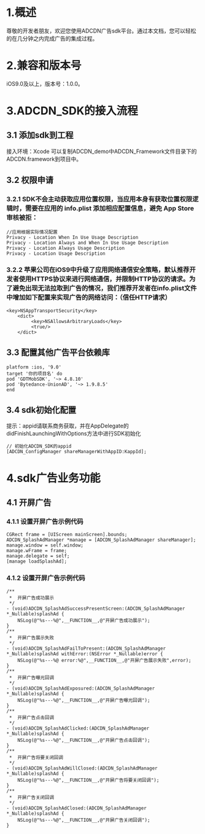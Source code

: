 # 1.概述
尊敬的开发者朋友，欢迎您使用ADCDN广告sdk平台。通过本文档，您可以轻松的在几分钟之内完成广告的集成过程。
# 2.兼容和版本号
iOS9.0及以上，版本号：1.0.0。
# 3.ADCDN_SDK的接入流程
## 3.1 添加sdk到工程
接入环境：Xcode 可以复制ADCDN_demo中ADCDN_Framework文件目录下的ADCDN.framework到项目中。
## 3.2 权限申请
### 3.2.1 SDK不会主动获取应用位置权限，当应用本身有获取位置权限逻辑时，需要在应用的 info.plist 添加相应配置信息，避免 App Store 审核被拒：
```
//应用根据实际情况配置
Privacy - Location When In Use Usage Description
Privacy - Location Always and When In Use Usage Description
Privacy - Location Always Usage Description
Privacy - Location Usage Description
```
### 3.2.2 苹果公司在iOS9中升级了应用网络通信安全策略，默认推荐开发者使用HTTPS协议来进行网络通信，并限制HTTP协议的请求。为了避免出现无法拉取到广告的情况，我们推荐开发者在info.plist文件中增加如下配置来实现广告的网络访问：（信任HTTP请求）
```
<key>NSAppTransportSecurity</key>
    <dict>
         <key>NSAllowsArbitraryLoads</key>
         <true/>
    </dict>
```
## 3.3 配置其他广告平台依赖库
```
platform :ios, '9.0'
target '你的项目名' do
pod 'GDTMobSDK', '~> 4.8.10'
pod 'Bytedance-UnionAD', '~> 1.9.8.5'
end
```
## 3.4 sdk初始化配置
提示：appid请联系商务获取，并在AppDelegate的didFinishLaunchingWithOptions方法中进行SDK初始化
```
// 初始化ADCDN_SDK的appid
[ADCDN_ConfigManager shareManagerWithAppID:KappId];
```
# 4.sdk广告业务功能
## 4.1 开屏广告
### 4.1.1 设置开屏广告示例代码
```
CGRect frame = [UIScreen mainScreen].bounds;
ADCDN_SplashAdManager *manage = [ADCDN_SplashAdManager shareManager];
manage.window = self.window;
manage.wFrame = frame;
manage.delegate = self;
[manage loadSplashAd];
```
### 4.1.2 设置开屏广告示例代码
```
/**
 *  开屏广告成功展示
 */
- (void)ADCDN_SplashAdSuccessPresentScreen:(ADCDN_SplashAdManager *_Nullable)splashAd {
    NSLog(@"%s---%@",__FUNCTION__,@"开屏广告成功展示");
}
/**
 *  开屏广告展示失败
 */
- (void)ADCDN_SplashAdFailToPresent:(ADCDN_SplashAdManager *_Nullable)splashAd withError:(NSError *_Nullable)error {
    NSLog(@"%s---%@ error:%@",__FUNCTION__,@"开屏广告展示失败",error);
}
/**
 *  开屏广告曝光回调
 */
- (void)ADCDN_SplashAdExposured:(ADCDN_SplashAdManager *_Nullable)splashAd {
    NSLog(@"%s---%@",__FUNCTION__,@"开屏广告曝光回调");
}
/**
 *  开屏广告点击回调
 */
- (void)ADCDN_SplashAdClicked:(ADCDN_SplashAdManager *_Nullable)splashAd {
    NSLog(@"%s---%@",__FUNCTION__,@"开屏广告点击回调");
}
/**
 *  开屏广告将要关闭回调
 */
- (void)ADCDN_SplashAdWillClosed:(ADCDN_SplashAdManager *_Nullable)splashAd {
    NSLog(@"%s---%@",__FUNCTION__,@"开屏广告将要关闭回调");
}
/**
 *  开屏广告关闭回调
 */
- (void)ADCDN_SplashAdClosed:(ADCDN_SplashAdManager *_Nullable)splashAd {
    NSLog(@"%s---%@",__FUNCTION__,@"开屏广告关闭回调");
}
```
